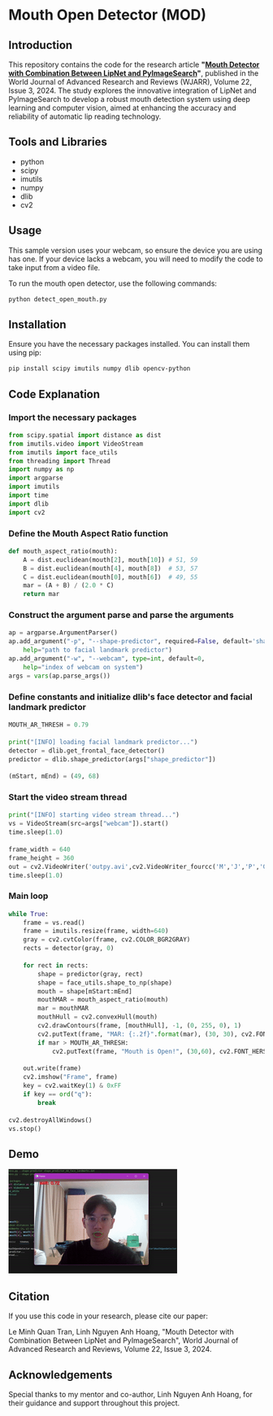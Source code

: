 # Mouth Open Detector (MOD)
## Introduction
This repository contains the code for the research article **"[Mouth Detector with Combination Between LipNet and PyImageSearch](https://wjarr.com/content/mouth-detector-combination-between-lipnet-and-pyimagesearch)"**, published in the World Journal of Advanced Research and Reviews (WJARR), Volume 22, Issue 3, 2024. The study explores the innovative integration of LipNet and PyImageSearch to develop a robust mouth detection system using deep learning and computer vision, aimed at enhancing the accuracy and reliability of automatic lip reading technology.

## Tools and Libraries

- python
- scipy
- imutils
- numpy
- dlib
- cv2

## Usage
This sample version uses your webcam, so ensure the device you are using has one. If your device lacks a webcam, you will need to modify the code to take input from a video file.

To run the mouth open detector, use the following commands:
```sh
python detect_open_mouth.py
```

## Installation
Ensure you have the necessary packages installed. You can install them using pip:

```sh
pip install scipy imutils numpy dlib opencv-python
```

## Code Explanation

### Import the necessary packages

```python
from scipy.spatial import distance as dist
from imutils.video import VideoStream
from imutils import face_utils
from threading import Thread
import numpy as np
import argparse
import imutils
import time
import dlib
import cv2
```

### Define the Mouth Aspect Ratio function

```python
def mouth_aspect_ratio(mouth):
    A = dist.euclidean(mouth[2], mouth[10]) # 51, 59
    B = dist.euclidean(mouth[4], mouth[8])  # 53, 57
    C = dist.euclidean(mouth[0], mouth[6])  # 49, 55
    mar = (A + B) / (2.0 * C)
    return mar
```

### Construct the argument parse and parse the arguments

```python
ap = argparse.ArgumentParser()
ap.add_argument("-p", "--shape-predictor", required=False, default='shape_predictor_68_face_landmarks.dat',
    help="path to facial landmark predictor")
ap.add_argument("-w", "--webcam", type=int, default=0,
    help="index of webcam on system")
args = vars(ap.parse_args())
```

### Define constants and initialize dlib's face detector and facial landmark predictor

```python
MOUTH_AR_THRESH = 0.79

print("[INFO] loading facial landmark predictor...")
detector = dlib.get_frontal_face_detector()
predictor = dlib.shape_predictor(args["shape_predictor"])

(mStart, mEnd) = (49, 68)
```

### Start the video stream thread

```python
print("[INFO] starting video stream thread...")
vs = VideoStream(src=args["webcam"]).start()
time.sleep(1.0)

frame_width = 640
frame_height = 360
out = cv2.VideoWriter('outpy.avi',cv2.VideoWriter_fourcc('M','J','P','G'), 30, (frame_width,frame_height))
time.sleep(1.0)
```

### Main loop

```python
while True:
    frame = vs.read()
    frame = imutils.resize(frame, width=640)
    gray = cv2.cvtColor(frame, cv2.COLOR_BGR2GRAY)
    rects = detector(gray, 0)

    for rect in rects:
        shape = predictor(gray, rect)
        shape = face_utils.shape_to_np(shape)
        mouth = shape[mStart:mEnd]
        mouthMAR = mouth_aspect_ratio(mouth)
        mar = mouthMAR
        mouthHull = cv2.convexHull(mouth)
        cv2.drawContours(frame, [mouthHull], -1, (0, 255, 0), 1)
        cv2.putText(frame, "MAR: {:.2f}".format(mar), (30, 30), cv2.FONT_HERSHEY_SIMPLEX, 0.7, (0, 0, 255), 2)
        if mar > MOUTH_AR_THRESH:
            cv2.putText(frame, "Mouth is Open!", (30,60), cv2.FONT_HERSHEY_SIMPLEX, 0.7, (0,0,255),2)

    out.write(frame)
    cv2.imshow("Frame", frame)
    key = cv2.waitKey(1) & 0xFF
    if key == ord("q"):
        break

cv2.destroyAllWindows()
vs.stop()
```

## Demo
![Real-time video demo](./videos/RealtimeDemo_MouthCheck.gif)

## Citation
If you use this code in your research, please cite our paper:

Le Minh Quan Tran, Linh Nguyen Anh Hoang, "Mouth Detector with Combination Between LipNet and PyImageSearch", World Journal of Advanced Research and Reviews, Volume 22, Issue 3, 2024.

## Acknowledgements
Special thanks to my mentor and co-author, Linh Nguyen Anh Hoang, for their guidance and support throughout this project.
